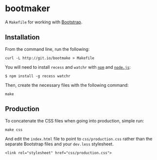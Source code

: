 bootmaker
=========

A `Makefile` for working with [Bootstrap](http://twitter.github.com/bootstrap).


Installation
------------

From the command line, run the following:

    curl -L http://git.io/bootmake > Makefile

You will need to install `recess` and `watchr` with
[`npm`](http://npmjs.org/) and [`node.js`](http://nodejs.org/#download):

    $ npm install -g recess watchr

Then, create the necessary files with the following command:

    make


Production
----------

To concatenate the CSS files when going into production, simple run:

    make css

And edit the `index.html` file to point to `css/production.css` rather
than the separate Bootstrap files and your `dev.less` stylesheet.

    <link rel="stylesheet" href="css/production.css">
